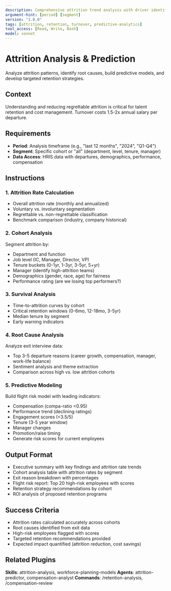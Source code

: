 ```yaml
---
description: Comprehensive attrition trend analysis with driver identification and predictions
argument-hint: [period] [segment]
version: "1.0.0"
tags: [attrition, retention, turnover, predictive-analytics]
tool_access: [Read, Write, Bash]
model: sonnet
---
```


# Attrition Analysis & Prediction

Analyze attrition patterns, identify root causes, build predictive models, and develop targeted retention strategies.

## Context
Understanding and reducing regrettable attrition is critical for talent retention and cost management. Turnover costs 1.5-2x annual salary per departure.

## Requirements
- **Period**: Analysis timeframe (e.g., "last 12 months", "2024", "Q1-Q4")
- **Segment**: Specific cohort or "all" (department, level, tenure, manager)
- **Data Access**: HRIS data with departures, demographics, performance, compensation

## Instructions

### 1. Attrition Rate Calculation
- Overall attrition rate (monthly and annualized)
- Voluntary vs. involuntary segmentation
- Regrettable vs. non-regrettable classification
- Benchmark comparison (industry, company historical)

### 2. Cohort Analysis
Segment attrition by:
- Department and function
- Job level (IC, Manager, Director, VP)
- Tenure buckets (0-1yr, 1-3yr, 3-5yr, 5+yr)
- Manager (identify high-attrition teams)
- Demographics (gender, race, age) for fairness
- Performance rating (are we losing top performers?)

### 3. Survival Analysis
- Time-to-attrition curves by cohort
- Critical retention windows (0-6mo, 12-18mo, 3-5yr)
- Median tenure by segment
- Early warning indicators

### 4. Root Cause Analysis
Analyze exit interview data:
- Top 3-5 departure reasons (career growth, compensation, manager, work-life balance)
- Sentiment analysis and theme extraction
- Comparison across high vs. low attrition cohorts

### 5. Predictive Modeling
Build flight risk model with leading indicators:
- Compensation (compa-ratio <0.95)
- Performance trend (declining ratings)
- Engagement scores (<3.5/5)
- Tenure (3-5 year window)
- Manager changes
- Promotion/raise timing
- Generate risk scores for current employees

## Output Format
- Executive summary with key findings and attrition rate trends
- Cohort analysis table with attrition rates by segment
- Exit reason breakdown with percentages
- Flight risk report: Top 20 high-risk employees with scores
- Retention strategy recommendations by cohort
- ROI analysis of proposed retention programs

## Success Criteria
- Attrition rates calculated accurately across cohorts
- Root causes identified from exit data
- High-risk employees flagged with scores
- Targeted retention recommendations provided
- Expected impact quantified (attrition reduction, cost savings)

## Related Plugins
**Skills**: attrition-analysis, workforce-planning-models
**Agents**: attrition-predictor, compensation-analyst
**Commands**: /retention-analysis, /compensation-review
